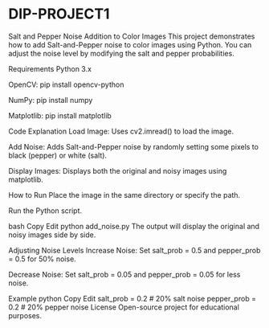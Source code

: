 # DIP-PROJECT1
Salt and Pepper Noise Addition to Color Images
This project demonstrates how to add Salt-and-Pepper noise to color images using Python. You can adjust the noise level by modifying the salt and pepper probabilities.

Requirements
Python 3.x

OpenCV: pip install opencv-python

NumPy: pip install numpy

Matplotlib: pip install matplotlib

Code Explanation
Load Image: Uses cv2.imread() to load the image.

Add Noise: Adds Salt-and-Pepper noise by randomly setting some pixels to black (pepper) or white (salt).

Display Images: Displays both the original and noisy images using matplotlib.

How to Run
Place the image in the same directory or specify the path.

Run the Python script.

bash
Copy
Edit
python add_noise.py
The output will display the original and noisy images side by side.

Adjusting Noise Levels
Increase Noise: Set salt_prob = 0.5 and pepper_prob = 0.5 for 50% noise.

Decrease Noise: Set salt_prob = 0.05 and pepper_prob = 0.05 for less noise.

Example
python
Copy
Edit
salt_prob = 0.2  # 20% salt noise
pepper_prob = 0.2  # 20% pepper noise
License
Open-source project for educational purposes.


